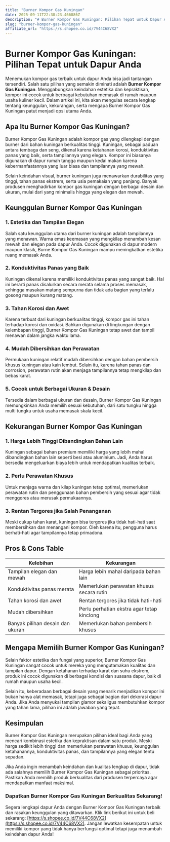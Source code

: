 ```yaml
---
title: "Burner Kompor Gas Kuningan"
date: 2025-09-11T22:38:23.466886Z
description: "# Burner Kompor Gas Kuningan: Pilihan Tepat untuk Dapur Anda..."
slug: "burner-kompor-gas-kuningan"
affiliate_url: "https://s.shopee.co.id/7V44C68VX2"
---
```

# Burner Kompor Gas Kuningan: Pilihan Tepat untuk Dapur Anda

Menemukan kompor gas terbaik untuk dapur Anda bisa jadi tantangan tersendiri. Salah satu pilihan yang semakin diminati adalah **Burner Kompor Gas Kuningan**. Menggabungkan keindahan estetika dan kepraktisan, kompor ini cocok untuk berbagai kebutuhan memasak di rumah maupun usaha kuliner kecil. Dalam artikel ini, kita akan mengulas secara lengkap tentang keunggulan, kekurangan, serta mengapa Burner Kompor Gas Kuningan patut menjadi opsi utama Anda.

## Apa Itu Burner Kompor Gas Kuningan?

Burner Kompor Gas Kuningan adalah kompor gas yang dilengkapi dengan burner dari bahan kuningan berkualitas tinggi. Kuningan, sebagai paduan antara tembaga dan seng, dikenal karena ketahanan korosi, konduktivitas panas yang baik, serta tampilannya yang elegan. Kompor ini biasanya digunakan di dapur rumah tangga maupun kedai makan karena kebermanfaatannya yang luar biasa dan tampilannya yang mewah.

Selain keindahan visual, burner kuningan juga menawarkan durabilitas yang tinggi, tahan panas ekstrem, serta usia pemakaian yang panjang. Banyak produsen menghadirkan kompor gas kuningan dengan berbagai desain dan ukuran, mulai dari yang minimalis hingga yang elegan dan mewah.

## Keunggulan Burner Kompor Gas Kuningan

### 1. Estetika dan Tampilan Elegan

Salah satu keunggulan utama dari burner kuningan adalah tampilannya yang menawan. Warna emas keemasan yang mengkilap menambah kesan mewah dan elegan pada dapur Anda. Cocok digunakan di dapur modern maupun klasik, Burne Kompor Gas Kuningan mampu meningkatkan estetika ruang memasak Anda.

### 2. Konduktivitas Panas yang Baik

Kuningan dikenal karena memiliki konduktivitas panas yang sangat baik. Hal ini berarti panas disalurkan secara merata selama proses memasak, sehingga masakan matang sempurna dan tidak ada bagian yang terlalu gosong maupun kurang matang.

### 3. Tahan Korosi dan Awet

Karena terbuat dari kuningan berkualitas tinggi, kompor gas ini tahan terhadap korosi dan oxidasi. Bahkan digunakan di lingkungan dengan kelembapan tinggi, Burner Kompor Gas Kuningan tetap awet dan tampil menawan dalam jangka waktu lama.

### 4. Mudah Dibersihkan dan Perawatan

Permukaan kuningan relatif mudah dibersihkan dengan bahan pembersih khusus kuningan atau kain lembut. Selain itu, karena tahan panas dan corrosion, perawatan rutin akan menjaga tampilannya tetap mengkilap dan bebas karat.

### 5. Cocok untuk Berbagai Ukuran & Desain

Tersedia dalam berbagai ukuran dan desain, Burner Kompor Gas Kuningan memungkinkan Anda memilih sesuai kebutuhan, dari satu tungku hingga multi tungku untuk usaha memasak skala kecil.

## Kekurangan Burner Kompor Gas Kuningan

### 1. Harga Lebih Tinggi Dibandingkan Bahan Lain

Kuningan sebagai bahan premium memiliki harga yang lebih mahal dibandingkan bahan lain seperti besi atau aluminium. Jadi, Anda harus bersedia mengeluarkan biaya lebih untuk mendapatkan kualitas terbaik.

### 2. Perlu Perawatan Khusus

Untuk menjaga warna dan kilap kuningan tetap optimal, memerlukan perawatan rutin dan penggunaan bahan pembersih yang sesuai agar tidak menggores atau merusak permukaannya.

### 3. Rentan Tergores jika Salah Penanganan

Meski cukup tahan karat, kuningan bisa tergores jika tidak hati-hati saat membersihkan dan menangani kompor. Oleh karena itu, pengguna harus berhati-hati agar tampilannya tetap primadona.

## Pros & Cons Table

| **Kelebihan**                            | **Kekurangan**                                       |
|------------------------------------------|-----------------------------------------------------|
| Tampilan elegan dan mewah               | Harga lebih mahal daripada bahan lain             |
| Konduktivitas panas merata              | Memerlukan perawatan khusus secara rutin        |
| Tahan korosi dan awet                  | Rentan tergores jika tidak hati-hati             |
| Mudah dibersihkan                      | Perlu perhatian ekstra agar tetap kinclong       |
| Banyak pilihan desain dan ukuran       | Memerlukan bahan pembersih khusus               |

## Mengapa Memilih Burner Kompor Gas Kuningan?

Selain faktor estetika dan fungsi yang superior, Burner Kompor Gas Kuningan sangat cocok untuk mereka yang mengutamakan kualitas dan tampilan dapur. Dengan ketahanan terhadap karat dan suhu ekstrem, produk ini cocok digunakan di berbagai kondisi dan suasana dapur, baik di rumah maupun usaha kecil.

Selain itu, keberadaan berbagai desain yang menarik menjadikan kompor ini bukan hanya alat memasak, tetapi juga sebagai bagian dari dekorasi dapur Anda. Jika Anda menyukai tampilan glamor sekaligus membutuhkan kompor yang tahan lama, pilihan ini adalah jawaban yang tepat.

## Kesimpulan

Burner Kompor Gas Kuningan merupakan pilihan ideal bagi Anda yang mencari kombinasi estetika dan kepraktisan dalam satu produk. Meski harga sedikit lebih tinggi dan memerlukan perawatan khusus, keunggulan ketahanannya, konduktivitas panas, dan tampilannya yang elegan tentu sepadan.

Jika Anda ingin menambah keindahan dan kualitas lengkap di dapur, tidak ada salahnya memilih Burner Kompor Gas Kuningan sebagai prioritas. Pastikan Anda memilih produk berkualitas dari produsen terpercaya agar mendapatkan manfaat maksimal.

### Dapatkan Burner Kompor Gas Kuningan Berkualitas Sekarang!

Segera lengkapi dapur Anda dengan Burner Kompor Gas Kuningan terbaik dan rasakan keunggulan yang ditawarkan. Klik link berikut ini untuk beli sekarang: [https://s.shopee.co.id/7V44C68VX2](https://s.shopee.co.id/7V44C68VX2). Jangan lewatkan kesempatan untuk memiliki kompor yang tidak hanya berfungsi optimal tetapi juga menambah keindahan dapur Anda!